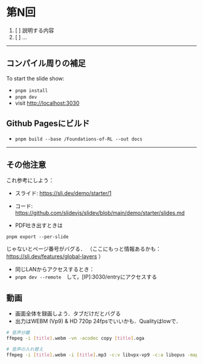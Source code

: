 # 第N回

1. [ ] 説明する内容
2. [ ] ...

---

## コンパイル周りの補足

To start the slide show:

- `pnpm install`
- `pnpm dev`
- visit <http://localhost:3030>

## Github Pagesにビルド

- `pnpm build --base /Foundations-of-RL --out docs`

---

## その他注意

これ参考にしよう：
* スライド: https://sli.dev/demo/starter/1
* コード: https://github.com/slidevjs/slidev/blob/main/demo/starter/slides.md

* PDF吐き出すときは
```
pnpm export --per-slide
```
じゃないとページ番号がバグる．
（ここにもっと情報あるかも：https://sli.dev/features/global-layers ）

* 同じLANからアクセスするとき：
* `pnpm dev --remote`　して，[IP]:3030/entryにアクセスする

## 動画

* 画面全体を録画しよう．タブだけだとバグる
* 出力はWEBM (Vp9) & HD 720p 24fpsでいいかも．Qualityはlowで．

```bash
# 音声分離 
ffmpeg -i [title].webm -vn -acodec copy [title].oga

# 音声の入れ替え
ffmpeg -i [title].webm -i [title].mp3 -c:v libvpx-vp9 -c:a libopus -map 0:v:0 -map 1:a:0 [title].webm
```